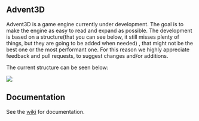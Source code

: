 ## Advent3D

Advent3D is a game engine currently under development. The goal is to make the engine as easy to read and expand as possible. The development is based on a structure(that you can see below, it still misses plenty of things, but they are going to be added when needed)
, that might not be the best one or the most performant one. For this reason we highly appreciate feedback and pull requests, to suggest changes and/or additions.

The current structure can be seen below:

![](https://raw.githubusercontent.com/gabrielevierti/Advent3D/master/resources/structure.png) 

## Documentation

See the [wiki](https://github.com/gabrielevierti/Advent3D/wiki) for documentation.
